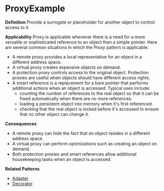 # ProxyExample

**Definition** 
Provide a surrogate or placeholder for another object to control access to it. 

**Applicability**
Proxy is applicable whenever there is a need for a more versatile or sophisticated reference to an object than a simple pointer. Here are several common situations in which the Proxy pattern is applicable: 

 - A remote proxy provides a local representative for an object in a different address space.  
 - A virtual proxy creates expensive objects on demand.
 - A protection proxy controls access to the original object. Protection proxies are useful when objects should have different access rights.  
 - A smart reference is a replacement for a bare pointer that performs additional actions when an object is accessed. Typical uses include:  
 	- counting the number of references to the real object so that it can be freed automatically when there are no more references.  
 	- loading a persistent object into memory when it's first referenced.  
 	- checking that the real object is locked before it's accessed to ensure that no other object can change it.  

**Consequences**

 - A remote proxy can hide the fact that an object resides in a different address space.  
 - A virtual proxy can perform optimizations such as creating an object on demand.  
 - Both protection proxies and smart references allow additional housekeeping tasks when an object is accessed.  

**Related Patterns**

- [Adapter](https://github.com/andreidana/AdapterPattern)
- [Decorator](https://github.com/andreidana/DecoratorPattern)